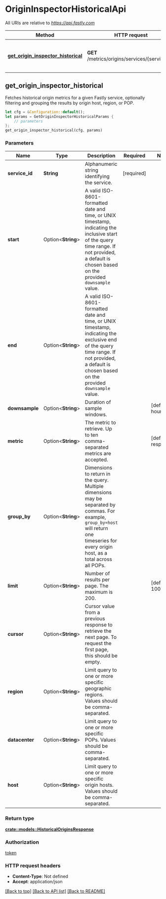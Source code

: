 # OriginInspectorHistoricalApi

All URIs are relative to *https://api.fastly.com*

Method | HTTP request | Description
------------- | ------------- | -------------
[**get_origin_inspector_historical**](OriginInspectorHistoricalApi.md#get_origin_inspector_historical) | **GET** /metrics/origins/services/{service_id} | Get historical origin data for a service



## get_origin_inspector_historical

Fetches historical origin metrics for a given Fastly service, optionally filtering and grouping the results by origin host, region, or POP. 

```rust
let cfg = &Configuration::default();
let params = GetOriginInspectorHistoricalParams {
    // parameters
};
get_origin_inspector_historical(cfg, params)
```

### Parameters


Name | Type | Description  | Required | Notes
------------- | ------------- | ------------- | ------------- | -------------
**service_id** | **String** | Alphanumeric string identifying the service. | [required] |
**start** | Option\<**String**> | A valid ISO-8601-formatted date and time, or UNIX timestamp, indicating the inclusive start of the query time range. If not provided, a default is chosen based on the provided `downsample` value. |  |
**end** | Option\<**String**> | A valid ISO-8601-formatted date and time, or UNIX timestamp, indicating the exclusive end of the query time range. If not provided, a default is chosen based on the provided `downsample` value. |  |
**downsample** | Option\<**String**> | Duration of sample windows. |  |[default to hour]
**metric** | Option\<**String**> | The metric to retrieve. Up to ten comma-separated metrics are accepted. |  |[default to responses]
**group_by** | Option\<**String**> | Dimensions to return in the query. Multiple dimensions may be separated by commas. For example, `group_by=host` will return one timeseries for every origin host, as a total across all POPs.  |  |
**limit** | Option\<**String**> | Number of results per page. The maximum is 200. |  |[default to 100]
**cursor** | Option\<**String**> | Cursor value from a previous response to retrieve the next page. To request the first page, this should be empty. |  |
**region** | Option\<**String**> | Limit query to one or more specific geographic regions. Values should be comma-separated.  |  |
**datacenter** | Option\<**String**> | Limit query to one or more specific POPs. Values should be comma-separated. |  |
**host** | Option\<**String**> | Limit query to one or more specific origin hosts. Values should be comma-separated. |  |

### Return type

[**crate::models::HistoricalOriginsResponse**](HistoricalOriginsResponse.md)

### Authorization

[token](../README.md#token)

### HTTP request headers

- **Content-Type**: Not defined
- **Accept**: application/json

[[Back to top]](#) [[Back to API list]](../README.md#documentation-for-api-endpoints) [[Back to README]](../README.md)

